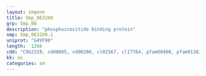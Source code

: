 ```yaml
---
layout: smgene
title: Smp_063260
grp: Smp_06
description: "phosphoinositide binding protein"
smp: Smp_063260.1
uniprot: "G4VF90"
length:  1266
cdd: "COG2319, cd00065, cd00200, cl02567, cl17764, pfam00400, pfam01363, smart00064, smart00320"
kk: ns
categories: sm
---
```

